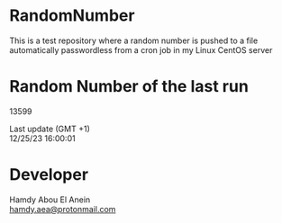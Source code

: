 # RandomNumber    
This is a test repository where a random number is pushed to a file automatically passwordless from a cron job in my Linux CentOS server    
# Random Number of the last run   
13599
      
Last update (GMT +1)    
12/25/23 16:00:01
# Developer    
Hamdy Abou El Anein   
hamdy.aea@protonmail.com
